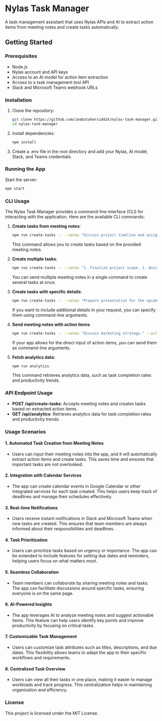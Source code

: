 # Nylas Task Manager

A task management assistant that uses Nylas APIs and AI to extract action items from meeting notes and create tasks automatically.

## Getting Started

### Prerequisites

- Node.js
- Nylas account and API keys
- Access to an AI model for action item extraction
- Access to a task management tool API
- Slack and Microsoft Teams webhook URLs

### Installation

1. Clone the repository:
   ```bash
   git clone https://github.com/imabutahersiddik/nylas-task-manager.git
   cd nylas-task-manager
   ```

2. Install dependencies:
   ```bash
   npm install
   ```

3. Create a .env file in the root directory and add your Nylas, AI model, Slack, and Teams credentials.

### Running the App

Start the server:
```bash
npm start
```

### CLI Usage

The Nylas Task Manager provides a command-line interface (CLI) for interacting with the application. Here are the available CLI commands:

1. **Create tasks from meeting notes**:
   ```bash
   npm run create-tasks -- --notes "Discuss project timeline and assign tasks to team members."
   ```
   This command allows you to create tasks based on the provided meeting notes.

2. **Create multiple tasks**:
   ```bash
   npm run create-tasks -- --notes "1. Finalize project scope. 2. Assign roles to team members. 3. Set deadlines for deliverables."
   ```
   You can send multiple meeting notes in a single command to create several tasks at once.

3. **Create tasks with specific details**:
   ```bash
   npm run create-tasks -- --notes "Prepare presentation for the upcoming client meeting." --dueDate "2024-08-30T10:00:00Z" --priority "high"
   ```
   If you want to include additional details in your request, you can specify them using command-line arguments.

4. **Send meeting notes with action items**:
   ```bash
   npm run create-tasks -- --notes "Discuss marketing strategy." --actionItems.0.title "Research target audience" --actionItems.0.description "Use analytics tools to gather data." --actionItems.0.dueDate "2024-09-05T17:00:00Z" --actionItems.1.title "Prepare marketing plan draft" --actionItems.1.description "Outline the main strategies and tactics." --actionItems.1.dueDate "2024-09-10T12:00:00Z"
   ```
   If your app allows for the direct input of action items, you can send them as command-line arguments.

5. **Fetch analytics data**:
   ```bash
   npm run analytics
   ```
   This command retrieves analytics data, such as task completion rates and productivity trends.

### API Endpoint Usage

- **POST /api/create-tasks**: Accepts meeting notes and creates tasks based on extracted action items.
- **GET /api/analytics**: Retrieves analytics data for task completion rates and productivity trends.

### Usage Scenarios

#### 1. **Automated Task Creation from Meeting Notes**
   - Users can input their meeting notes into the app, and it will automatically extract action items and create tasks. This saves time and ensures that important tasks are not overlooked.

#### 2. **Integration with Calendar Services**
   - The app can create calendar events in Google Calendar or other integrated services for each task created. This helps users keep track of deadlines and manage their schedules effectively.

#### 3. **Real-time Notifications**
   - Users receive instant notifications in Slack and Microsoft Teams when new tasks are created. This ensures that team members are always informed about their responsibilities and deadlines.

#### 4. **Task Prioritization**
   - Users can prioritize tasks based on urgency or importance. The app can be extended to include features for setting due dates and reminders, helping users focus on what matters most.

#### 5. **Seamless Collaboration**
   - Team members can collaborate by sharing meeting notes and tasks. The app can facilitate discussions around specific tasks, ensuring everyone is on the same page.

#### 6. **AI-Powered Insights**
   - The app leverages AI to analyze meeting notes and suggest actionable items. This feature can help users identify key points and improve productivity by focusing on critical tasks.

#### 7. **Customizable Task Management**
   - Users can customize task attributes such as titles, descriptions, and due dates. This flexibility allows teams to adapt the app to their specific workflows and requirements.

#### 8. **Centralized Task Overview**
   - Users can view all their tasks in one place, making it easier to manage workloads and track progress. This centralization helps in maintaining organization and efficiency.

### License

This project is licensed under the MIT License.